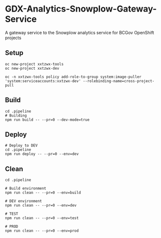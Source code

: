 # GDX-Analytics-Snowplow-Gateway-Service
A gateway service to the Snowplow analytics service for BCGov OpenShift projects


## Setup
```
oc new-project xxtzwx-tools
oc new-project xxtzwx-dev

oc -n xxtzwx-tools policy add-role-to-group system:image-puller 'system:serviceaccounts:xxtzwx-dev' --rolebinding-name=cross-project-pull

```
## Build

```
cd .pipeline
# Building
npm run build -- --pr=0 --dev-mode=true

```
## Deploy
```
# Deploy to DEV
cd .pipeline
npm run deploy -- --pr=0 --env=dev

```
## Clean

```
cd .pipeline

# Build environment
npm run clean -- --pr=0 --env=build

# DEV environment
npm run clean -- --pr=0 --env=dev

# TEST
npm run clean -- --pr=0 --env=test

# PROD
npm run clean -- --pr=0 --env=prod

```